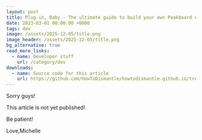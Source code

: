 ```yaml
---
layout: post
title: Plug-in, Baby - The ultimate guide to build your own Peakboard extensions - Parameters and User Input
date: 2023-03-01 00:00:00 +0000
tags: dev
image: /assets/2025-12-05/title.png
image_header: /assets/2025-12-05/title.png
bg_alternative: true
read_more_links:
  - name: Developer stuff
    url: /category/dev
downloads:
  - name: Source code for this article
    url: https://github.com/HowToDismantle/howtodismantle.github.io/tree/main/assets/2025-12-05/MeowExtension
---
```

Sorry guys!

This article is not yet published!

Be patient!


Love,Michelle




